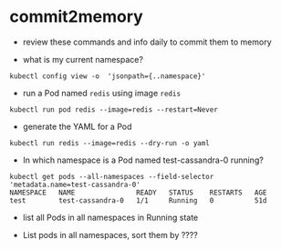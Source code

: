 # commit2memory

- review these commands and info daily to commit them to memory


- what is my current namespace?

```
kubectl config view -o  'jsonpath={..namespace}'
```

- run a Pod named `redis` using image `redis`

```
kubectl run pod redis --image=redis --restart=Never
```

- generate the YAML for a Pod

```
kubectl run redis --image=redis --dry-run -o yaml
```

- In which namespace is a Pod named test-cassandra-0 running?

```
kubectl get pods --all-namespaces --field-selector 'metadata.name=test-cassandra-0'
NAMESPACE   NAME               READY   STATUS    RESTARTS   AGE
test        test-cassandra-0   1/1     Running   0          51d
```

- list all Pods in all namespaces in Running state

- List pods in all namespaces, sort them by ????

